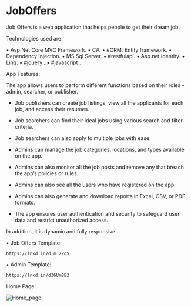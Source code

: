 # JobOffers
Job Offers is a web application that helps people to get their dream job.

Technologies used are: 

• Asp.Net Core MVC Framework.
• C#.
• #ORM: Entity framework.
• Dependency Injection.
• MS Sql Server.
• #restfulapi.
• Asp.net Identity.
• Linq.
• #jquery .
• #javascript .



App Features:

The app allows users to perform different functions based on their roles - admin, searcher, or publisher.

- Job publishers can create job listings, view all the applicants for each job, and access their resumes.

- Job searchers can find their ideal jobs using various search and filter criteria.

- Job searchers can also apply to multiple jobs with ease.

- Admins can manage the job categories, locations, and types available on the app.

- Admins can also monitor all the job posts and remove any that breach the app’s policies or rules.

- Admins can also see all the users who have registered on the app.

- Admins can also generate and download reports in Excel, CSV, or PDF formats.

- The app ensures user authentication and security to safeguard user data and restrict unauthorized access.


In addition, it is dynamic and fully responsive.


• Job Offers Template:

    https://lnkd.in/d_m_2ZqS
   
• Admin Template:
 
    https://lnkd.in/d36Um8B3


Home Page:

![Home_page](https://github.com/waria900/JobOffers/assets/87630368/2ff7213e-a3f0-42f5-92eb-297c86fff8ee)
